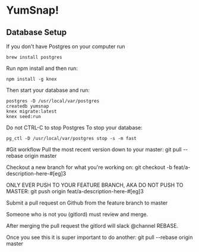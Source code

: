 # YumSnap!

## Database Setup

If you don't have Postgres on your computer run
```
brew install postgres
```
Run npm install
and then run:
```
npm install -g knex
```
Then start your database and run:
```
postgres -D /usr/local/var/postgres
createdb yumsnap
knex migrate:latest
knex seed:run
```
Do not CTRL-C to stop Postgres
To stop your database:
```
pg_ctl -D /usr/local/var/postgres stop -s -m fast
```

#Git workflow
Pull the most recent version down to your master: git pull --rebase origin master

Checkout a new branch for what you're working on: git checkout -b feat/a-description-here-#[eg]3

ONLY EVER PUSH TO YOUR FEATURE BRANCH, AKA DO NOT PUSH TO MASTER: git push origin feat/a-description-here-#[eg]3

Submit a pull request on Github from the feature branch to master

Someone who is not you (gitlord) must review and merge.

After merging the pull request the gitlord will slack @channel REBASE.

Once you see this it is super important to do another: git pull --rebase origin master
